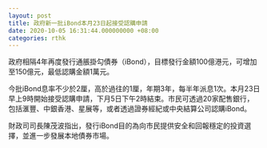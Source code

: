 ```yaml
---
layout: post
title: 政府新一批iBond本月23日起接受認購申請
date: 2020-10-05 16:31:44.000000000 +08:00
categories: rthk
---
```


政府相隔4年再度發行通脹掛勾債券（iBond），目標發行金額100億港元，可增加至150億元，最低認購金額1萬元。

今批iBond息率不少於2厘，高於過往的1厘，年期3年，每半年派息1次。本月23日早上9時開始接受認購申請，下月5日下午2時結束。市民可透過20家配售銀行，包括滙豐、中銀香港、星展等，或者透過證券經紀或中央結算公司認購iBond。

財政司司長陳茂波指出，發行iBond目的為向市民提供安全和回報穩定的投資選擇，並進一步發展本地債券市場。
